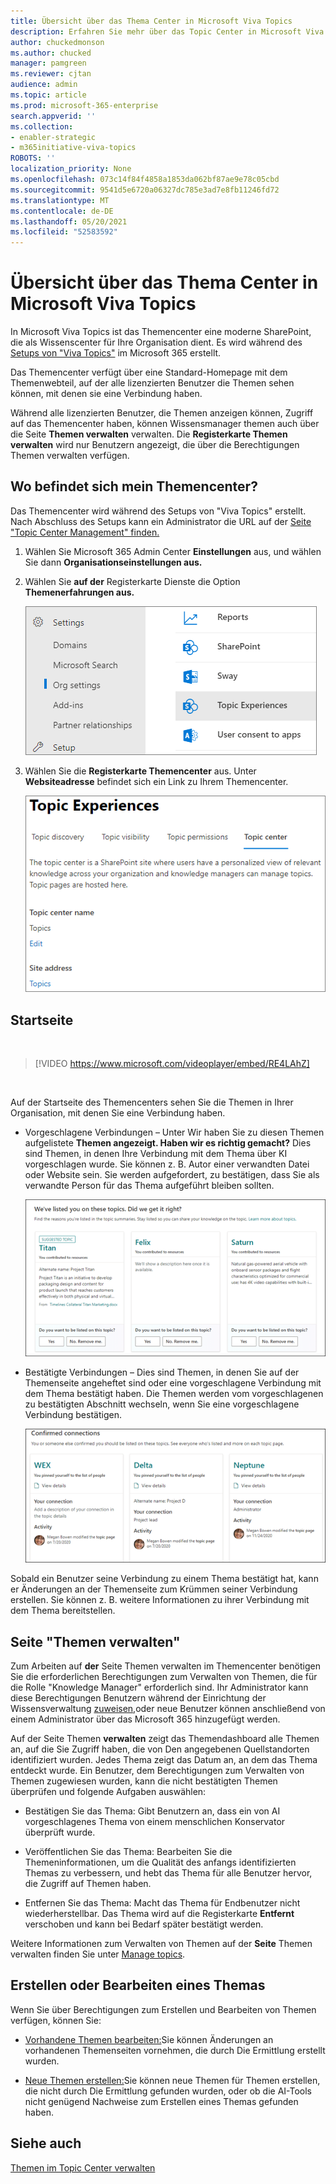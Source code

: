 ```yaml
---
title: Übersicht über das Thema Center in Microsoft Viva Topics
description: Erfahren Sie mehr über das Topic Center in Microsoft Viva Topics.
author: chuckedmonson
ms.author: chucked
manager: pamgreen
ms.reviewer: cjtan
audience: admin
ms.topic: article
ms.prod: microsoft-365-enterprise
search.appverid: ''
ms.collection:
- enabler-strategic
- m365initiative-viva-topics
ROBOTS: ''
localization_priority: None
ms.openlocfilehash: 073c14f84f4858a1853da062bf87ae9e78c05cbd
ms.sourcegitcommit: 9541d5e6720a06327dc785e3ad7e8fb11246fd72
ms.translationtype: MT
ms.contentlocale: de-DE
ms.lasthandoff: 05/20/2021
ms.locfileid: "52583592"
---
```

# <a name="topic-center-overview-in-microsoft-viva-topics"></a>Übersicht über das Thema Center in Microsoft Viva Topics

In Microsoft Viva Topics ist das Themencenter eine moderne SharePoint, die als Wissenscenter für Ihre Organisation dient. Es wird während des [Setups von "Viva Topics"](set-up-topic-experiences.md) im Microsoft 365 erstellt.

Das Themencenter verfügt über eine  Standard-Homepage mit dem Themenwebteil, auf der alle lizenzierten Benutzer die Themen sehen können, mit denen sie eine Verbindung haben. 

Während alle lizenzierten Benutzer, die Themen anzeigen können, Zugriff auf das Themencenter haben, können Wissensmanager themen auch über die Seite **Themen verwalten** verwalten. Die **Registerkarte Themen verwalten** wird nur Benutzern angezeigt, die über die Berechtigungen Themen verwalten verfügen. 

## <a name="where-is-my-topic-center"></a>Wo befindet sich mein Themencenter?

Das Themencenter wird während des Setups von "Viva Topics" erstellt. Nach Abschluss des Setups kann ein Administrator die URL auf der [Seite "Topic Center Management" finden.](./topic-experiences-administration.md#to-access-topics-management-settings)


1. Wählen Sie Microsoft 365 Admin Center **Einstellungen** aus, und wählen Sie dann **Organisationseinstellungen aus.**
2. Wählen Sie **auf der** Registerkarte Dienste die Option **Themenerfahrungen aus.**

    ![Verbinden personen zum Wissen](../media/admin-org-knowledge-options-completed.png) 

3. Wählen Sie die **Registerkarte Themencenter** aus. Unter **Websiteadresse** befindet sich ein Link zu Ihrem Themencenter.

    ![knowledge-network-settings](../media/knowledge-network-settings-topic-center.png) 



## <a name="home-page"></a>Startseite

</br>

> [!VIDEO https://www.microsoft.com/videoplayer/embed/RE4LAhZ]  

</br>


Auf der Startseite des Themencenters sehen Sie die Themen in Ihrer Organisation, mit denen Sie eine Verbindung haben.

- Vorgeschlagene Verbindungen – Unter Wir haben Sie zu diesen Themen aufgelistete **Themen angezeigt. Haben wir es richtig gemacht?** Dies sind Themen, in denen Ihre Verbindung mit dem Thema über KI vorgeschlagen wurde. Sie können z. B. Autor einer verwandten Datei oder Website sein. Sie werden aufgefordert, zu bestätigen, dass Sie als verwandte Person für das Thema aufgeführt bleiben sollten.

   ![Vorgeschlagene Verbindungen](../media/knowledge-management/my-topics.png) 
 
- Bestätigte Verbindungen – Dies sind Themen, in denen Sie auf der Themenseite angeheftet sind oder eine vorgeschlagene Verbindung mit dem Thema bestätigt haben. Die Themen werden vom vorgeschlagenen zu bestätigten Abschnitt wechseln, wenn Sie eine vorgeschlagene Verbindung bestätigen.
 
   ![Bestätigte Themen](../media/knowledge-management/my-topics-confirmed.png) 

Sobald ein Benutzer seine Verbindung zu einem Thema bestätigt hat, kann er Änderungen an der Themenseite zum Krümmen seiner Verbindung erstellen. Sie können z. B. weitere Informationen zu ihrer Verbindung mit dem Thema bereitstellen.


## <a name="manage-topics-page"></a>Seite "Themen verwalten"

Zum Arbeiten auf **der** Seite Themen verwalten im Themencenter benötigen Sie die erforderlichen Berechtigungen zum Verwalten von Themen, die für die Rolle "Knowledge Manager" erforderlich sind. Ihr Administrator kann diese Berechtigungen Benutzern während der Einrichtung [](topic-experiences-knowledge-rules.md) der Wissensverwaltung [zuweisen,](set-up-topic-experiences.md)oder neue Benutzer können anschließend von einem Administrator über das Microsoft 365 hinzugefügt werden.

Auf der Seite Themen **verwalten** zeigt das Themendashboard alle Themen an, auf die Sie Zugriff haben, die von Den angegebenen Quellstandorten identifiziert wurden. Jedes Thema zeigt das Datum an, an dem das Thema entdeckt wurde. Ein Benutzer, dem Berechtigungen zum Verwalten von Themen zugewiesen wurden, kann die nicht bestätigten Themen überprüfen und folgende Aufgaben auswählen:

- Bestätigen Sie das Thema: Gibt Benutzern an, dass ein von AI vorgeschlagenes Thema von einem menschlichen Konservator überprüft wurde.

- Veröffentlichen Sie das Thema: Bearbeiten Sie die Themeninformationen, um die Qualität des anfangs identifizierten Themas zu verbessern, und hebt das Thema für alle Benutzer hervor, die Zugriff auf Themen haben.
 
- Entfernen Sie das Thema: Macht das Thema für Endbenutzer nicht wiederherstellbar. Das Thema wird auf die Registerkarte **Entfernt** verschoben und kann bei Bedarf später bestätigt werden. 

Weitere Informationen zum Verwalten von Themen auf der **Seite** Themen verwalten finden Sie unter [Manage topics](manage-topics.md).

## <a name="create-or-edit-a-topic"></a>Erstellen oder Bearbeiten eines Themas

Wenn Sie über Berechtigungen zum Erstellen und Bearbeiten von Themen verfügen, können Sie:

- [Vorhandene Themen bearbeiten:](edit-a-topic.md)Sie können Änderungen an vorhandenen Themenseiten vornehmen, die durch Die Ermittlung erstellt wurden.

- [Neue Themen erstellen:](create-a-topic.md)Sie können neue Themen für Themen erstellen, die nicht durch Die Ermittlung gefunden wurden, oder ob die AI-Tools nicht genügend Nachweise zum Erstellen eines Themas gefunden haben.


## <a name="see-also"></a>Siehe auch

[Themen im Topic Center verwalten](manage-topics.md)

